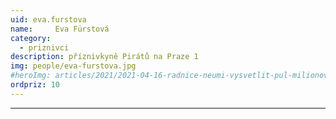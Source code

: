 ```yaml
---
uid: eva.furstova
name:     Eva Fürstová
category:
  - priznivci
description: příznivkyně Pirátů na Praze 1
img: people/eva-furstova.jpg
#heroImg: articles/2021/2021-04-16-radnice-neumi-vysvetlit-pul-milionovy-pro-valentu.jpg
ordpriz: 10
---
```



---
